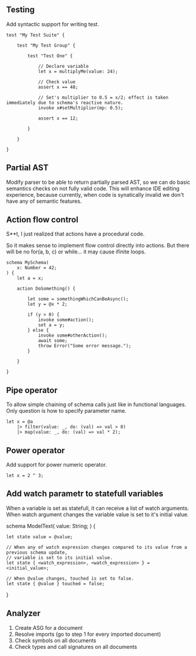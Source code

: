 ## Testing

Add syntactic support for writing test.

```
test "My Test Suite" {

	test "My Test Group" {

		test "Test One" {

			// Declare variable
			let x = multiplyMe(value: 24);

			// Check value
			assert x == 48;

			// Set's multiplier to 0.5 = x/2; effect is taken immediately due to schema's reactive nature.
			invoke x#setMultiplier(mp: 0.5);

			assert x == 12;

		}

	}

}
```

## Partial AST

Modify parser to be able to return partially parsed AST,
so we can do basic semantics checks on not fully valid code.
This will enhance IDE editing experience, because currently,
when code is synatically invalid we don't have any of semantic
features.

## Action flow control

S**t, I just realized that actions have a procedural code.

So it makes sense to implement flow control directly into actions.
But there will be no for(a, b, c) or while... it may cause ifinite loops.

```
schema MySchema(
	x: Number = 42;
) {
	let a = x;

	action DoSomething() {

		let some = somethingWhichCanBeAsync();
		let y = @x * 2;

		if (y > 0) {
			invoke some#action();
			set a = y;
		} else {
			invoke some#otherAction();
			await some;
			throw Error("Some error message.");
		}

	}

}
```

## Pipe operator

To allow simple chaining of schema calls just like in functional languages.
Only question is how to specify parameter name.

```
let x = @a
	|> filter(value: _, do: (val) => val > 0)
	|> map(value: _, do: (val) => val * 2);
```

## Power operator

Add support for power numeric operator.

```
let x = 2 ^ 3;
```

## Add watch parametr to statefull variables

When a variable is set as statefull, it can receive a list of watch arguments.
When watch argument changes the variable value is set to it's initial value.

schema ModelText(
	value: String;
) {

	let state value = @value;

	// When any of watch expression changes compared to its value from a previous schema update,
	// variable is set to its initial value.
	let state { <watch_expression>, <watch_expression> } = <initial_value>;

	// When @value changes, touched is set to false.
	let state { @value } touched = false;

}

## Analyzer

1. Create ASG for a document
2. Resolve imports (go to step 1 for every imported document)
3. Check symbols on all documents
4. Check types and call signatures on all documents
